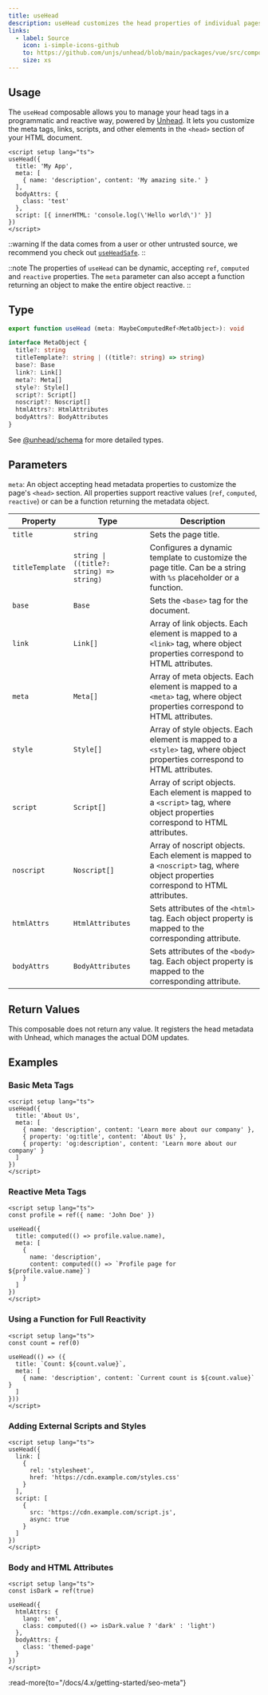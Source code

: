 ```yaml
---
title: useHead
description: useHead customizes the head properties of individual pages of your Nuxt app.
links:
  - label: Source
    icon: i-simple-icons-github
    to: https://github.com/unjs/unhead/blob/main/packages/vue/src/composables.ts
    size: xs
---
```


## Usage

The `useHead` composable allows you to manage your head tags in a programmatic and reactive way, powered by [Unhead](https://unhead.unjs.io). It lets you customize the meta tags, links, scripts, and other elements in the `<head>` section of your HTML document.

```vue [app/app.vue]
<script setup lang="ts">
useHead({
  title: 'My App',
  meta: [
    { name: 'description', content: 'My amazing site.' }
  ],
  bodyAttrs: {
    class: 'test'
  },
  script: [{ innerHTML: 'console.log(\'Hello world\')' }]
})
</script>
```

::warning
If the data comes from a user or other untrusted source, we recommend you check out [`useHeadSafe`](/docs/4.x/api/composables/use-head-safe).
::

::note
The properties of `useHead` can be dynamic, accepting `ref`, `computed` and `reactive` properties. The `meta` parameter can also accept a function returning an object to make the entire object reactive.
::

## Type

```ts [Signature]
export function useHead (meta: MaybeComputedRef<MetaObject>): void

interface MetaObject {
  title?: string
  titleTemplate?: string | ((title?: string) => string)
  base?: Base
  link?: Link[]
  meta?: Meta[]
  style?: Style[]
  script?: Script[]
  noscript?: Noscript[]
  htmlAttrs?: HtmlAttributes
  bodyAttrs?: BodyAttributes
}
```

See [@unhead/schema](https://github.com/unjs/unhead/blob/main/packages/vue/src/types/schema.ts) for more detailed types.

## Parameters

`meta`: An object accepting head metadata properties to customize the page's `<head>` section. All properties support reactive values (`ref`, `computed`, `reactive`) or can be a function returning the metadata object.

| Property | Type | Description |
| --- | --- | --- |
| `title` | `string` | Sets the page title. |
| `titleTemplate` | `string \| ((title?: string) => string)` | Configures a dynamic template to customize the page title. Can be a string with `%s` placeholder or a function. |
| `base` | `Base` | Sets the `<base>` tag for the document. |
| `link` | `Link[]` | Array of link objects. Each element is mapped to a `<link>` tag, where object properties correspond to HTML attributes. |
| `meta` | `Meta[]` | Array of meta objects. Each element is mapped to a `<meta>` tag, where object properties correspond to HTML attributes. |
| `style` | `Style[]` | Array of style objects. Each element is mapped to a `<style>` tag, where object properties correspond to HTML attributes. |
| `script` | `Script[]` | Array of script objects. Each element is mapped to a `<script>` tag, where object properties correspond to HTML attributes. |
| `noscript` | `Noscript[]` | Array of noscript objects. Each element is mapped to a `<noscript>` tag, where object properties correspond to HTML attributes. |
| `htmlAttrs` | `HtmlAttributes` | Sets attributes of the `<html>` tag. Each object property is mapped to the corresponding attribute. |
| `bodyAttrs` | `BodyAttributes` | Sets attributes of the `<body>` tag. Each object property is mapped to the corresponding attribute. |

## Return Values

This composable does not return any value. It registers the head metadata with Unhead, which manages the actual DOM updates.

## Examples

### Basic Meta Tags

```vue [app/pages/about.vue]
<script setup lang="ts">
useHead({
  title: 'About Us',
  meta: [
    { name: 'description', content: 'Learn more about our company' },
    { property: 'og:title', content: 'About Us' },
    { property: 'og:description', content: 'Learn more about our company' }
  ]
})
</script>
```

### Reactive Meta Tags

```vue [app/pages/profile.vue]
<script setup lang="ts">
const profile = ref({ name: 'John Doe' })

useHead({
  title: computed(() => profile.value.name),
  meta: [
    { 
      name: 'description', 
      content: computed(() => `Profile page for ${profile.value.name}`) 
    }
  ]
})
</script>
```

### Using a Function for Full Reactivity

```vue [app/pages/dynamic.vue]
<script setup lang="ts">
const count = ref(0)

useHead(() => ({
  title: `Count: ${count.value}`,
  meta: [
    { name: 'description', content: `Current count is ${count.value}` }
  ]
}))
</script>
```

### Adding External Scripts and Styles

```vue [app/pages/external.vue]
<script setup lang="ts">
useHead({
  link: [
    {
      rel: 'stylesheet',
      href: 'https://cdn.example.com/styles.css'
    }
  ],
  script: [
    {
      src: 'https://cdn.example.com/script.js',
      async: true
    }
  ]
})
</script>
```

### Body and HTML Attributes

```vue [app/pages/themed.vue]
<script setup lang="ts">
const isDark = ref(true)

useHead({
  htmlAttrs: {
    lang: 'en',
    class: computed(() => isDark.value ? 'dark' : 'light')
  },
  bodyAttrs: {
    class: 'themed-page'
  }
})
</script>
```

:read-more{to="/docs/4.x/getting-started/seo-meta"}
